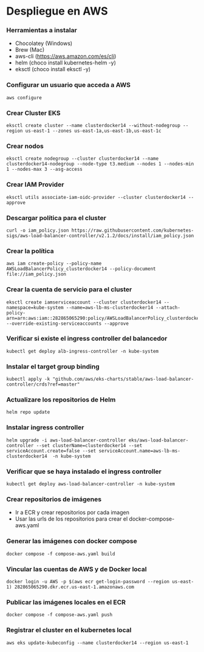 # Despliegue en AWS

### Herramientas a instalar

- Chocolatey (Windows)
- Brew (Mac)
- aws-cli (https://aws.amazon.com/es/cli)
- helm (choco install kubernetes-helm -y)
- eksctl (choco install eksctl -y)

### Configurar un usuario que acceda a AWS

```
aws configure
```

### Crear Cluster EKS

```
eksctl create cluster --name clusterdocker14 --without-nodegroup --region us-east-1 --zones us-east-1a,us-east-1b,us-east-1c
```

### Crear nodos

```
eksctl create nodegroup --cluster clusterdocker14 --name clusterdocker14-nodegroup --node-type t3.medium --nodes 1 --nodes-min 1 --nodes-max 3 --asg-access
```

### Crear IAM Provider

```
eksctl utils associate-iam-oidc-provider --cluster clusterdocker14 --approve
```

### Descargar política para el cluster

```
curl -o iam_policy.json https://raw.githubusercontent.com/kubernetes-sigs/aws-load-balancer-controller/v2.1.2/docs/install/iam_policy.json
```

### Crear la política

```
aws iam create-policy --policy-name AWSLoadBalancerPolicy_clusterdocker14 --policy-document file://iam_policy.json
```

### Crear la cuenta de servicio para el cluster

```
eksctl create iamserviceaccount --cluster clusterdocker14 --namespace=kube-system --name=aws-lb-ms-clusterdocker14 --attach-policy-arn=arn:aws:iam::282865065290:policy/AWSLoadBalancerPolicy_clusterdocker14 --override-existing-serviceaccounts --approve
```

### Verificar si existe el ingress controller del balancedor

```
kubectl get deploy alb-ingress-controller -n kube-system
```

### Instalar el target group binding

```
kubectl apply -k "github.com/aws/eks-charts/stable/aws-load-balancer-controller/crds?ref=master"
```

### Actualizare los repositorios de Helm

```
helm repo update
```

### Instalar ingress controller

```
helm upgrade -i aws-load-balancer-controller eks/aws-load-balancer-controller --set clusterName=clusterdocker14 --set serviceAccount.create=false --set serviceAccount.name=aws-lb-ms-clusterdocker14  -n kube-system
```

### Verificar que se haya instalado el ingress controller

```
kubectl get deploy aws-load-balancer-controller -n kube-system
```

### Crear repositorios de imágenes

- Ir a ECR y crear repositorios por cada imagen
- Usar las urls de los repositorios para crear el docker-compose-aws.yaml

### Generar las imágenes con docker compose

```
docker compose -f compose-aws.yaml build
```

### Vincular las cuentas de AWS y de Docker local

```
docker login -u AWS -p $(aws ecr get-login-password --region us-east-1) 282865065290.dkr.ecr.us-east-1.amazonaws.com
```

### Publicar las imágenes locales en el ECR

```
docker compose -f compose-aws.yaml push
```

### Registrar el cluster en el kubernetes local

```
aws eks update-kubeconfig --name clusterdocker14 --region us-east-1
```
